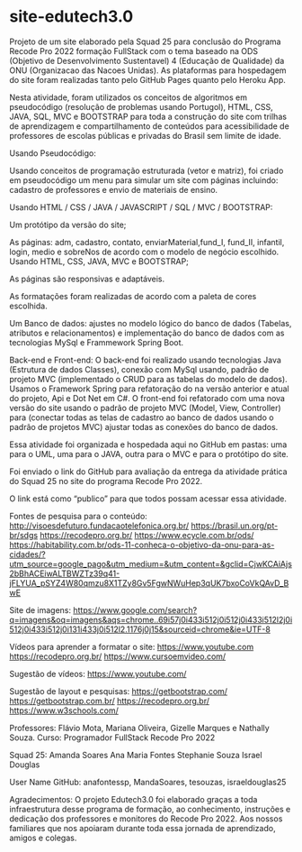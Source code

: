 # site-edutech3.0 
Projeto de um site elaborado pela Squad 25 para conclusão do Programa Recode Pro 2022 formação FullStack com o tema baseado na ODS (Objetivo de Desenvolvimento Sustentavel) 4 (Educação de Qualidade) da ONU (Organizacao das Nacoes Unidas). As plataformas para hospedagem do site foram realizadas tanto pelo GitHub Pages quanto pelo Heroku App.

Nesta atividade, foram utilizados os conceitos de algoritmos em pseudocódigo (resolução de problemas usando Portugol), HTML, CSS, JAVA, SQL, MVC e BOOTSTRAP para toda a construção do site com trilhas de aprendizagem e compartilhamento de conteúdos para acessibilidade de professores de escolas públicas e privadas do Brasil sem limite de idade.

Usando Pseudocódigo:

Usando conceitos de programação estruturada (vetor e matriz), foi criado em pseudocódigo um menu para simular um site com páginas incluindo: cadastro de professores e envio de materiais de ensino.

Usando HTML / CSS / JAVA / JAVASCRIPT / SQL / MVC / BOOTSTRAP:

Um protótipo da versão do site;

As páginas: adm, cadastro, contato, enviarMaterial,fund_I, fund_II, infantil, login, medio e sobreNos de acordo com o modelo de negócio escolhido. Usando HTML, CSS, JAVA, MVC e BOOTSTRAP;

As páginas são responsivas e adaptáveis.

As formatações foram realizadas de acordo com a paleta de cores escolhida.

Um Banco de dados: ajustes no modelo lógico do banco de dados (Tabelas, atributos e relacionamentos) e implementação do banco de dados com as tecnologias MySql e Frammework Spring Boot.

Back-end e Front-end: 
O back-end foi realizado usando tecnologias Java (Estrutura de dados Classes), conexão com MySql usando, padrão de projeto MVC (implementado o CRUD para as tabelas do modelo de dados). Usamos o Framework Spring para refatoração do na versão anterior e atual do projeto, Api e Dot Net em C#.
O front-end foi refatorado com uma nova versão do site usando o padrão de projeto MVC (Model, View, Controller) para (conectar todas as telas de cadastro ao banco de dados usando o padrão de projetos MVC) ajustar todas as conexões do banco de dados.

Essa atividade foi organizada e hospedada aqui no GitHub em pastas: uma para o UML, uma para o JAVA, outra para o MVC e para o protótipo do site.

Foi enviado o link do GitHub para avaliação da entrega da atividade prática do Squad 25 no site do programa Recode Pro 2022.

O link está como “publico” para que todos possam acessar essa atividade.

Fontes de pesquisa para o conteúdo: 
http://visoesdefuturo.fundacaotelefonica.org.br/
https://brasil.un.org/pt-br/sdgs
https://recodepro.org.br/
https://www.ecycle.com.br/ods/
https://habitability.com.br/ods-11-conheca-o-objetivo-da-onu-para-as-cidades/?utm_source=google_pago&utm_medium=&utm_content=&gclid=CjwKCAiAjs2bBhACEiwALTBWZTz39q41-jFLYUA_pSYZ4W80qmzu8X1TZy8Gv5FgwNWuHep3qUK7bxoCoVkQAvD_BwE

Site de imagens:
https://www.google.com/search?q=imagens&oq=imagens&aqs=chrome..69i57j0i433i512j0i512j0i433i512l2j0i512j0i433i512j0i131i433j0i512l2.1176j0j15&sourceid=chrome&ie=UTF-8

Vídeos para aprender a formatar o site: 
https://www.youtube.com
https://recodepro.org.br/
https://www.cursoemvideo.com/

Sugestão de vídeos: 
https://www.youtube.com/

Sugestão de layout e pesquisas:
https://getbootstrap.com/
https://getbootstrap.com.br/
https://recodepro.org.br/
https://www.w3schools.com/

Professores: Flávio Mota, Mariana Oliveira, Gizelle Marques e Nathally Souza.
Curso: Programador FullStack Recode Pro 2022

Squad 25:
Amanda Soares
Ana Maria Fontes
Stephanie Souza
Israel Douglas

User Name GitHub: anafontessp, MandaSoares, tesouzas, israeldouglas25

Agradecimentos:
O projeto Edutech3.0 foi elaborado graças a toda infraestrutura desse programa de formação, ao conhecimento, instruções e dedicação dos professores e monitores do Recode Pro 2022. Aos nossos familiares que nos apoiaram durante toda essa jornada de aprendizado, amigos e colegas.
